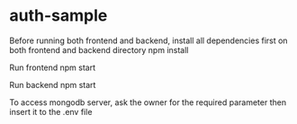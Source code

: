 # auth-sample

Before running both frontend and backend, install all dependencies first on both frontend and backend directory
npm install

Run frontend
npm start

Run backend
npm start

To access mongodb server, ask the owner for the required parameter then insert it to the .env file
